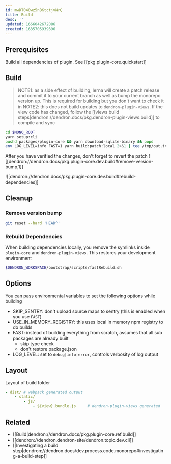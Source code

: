 ```yaml
---
id: mwDT040wz5nBKtctjvNrQ
title: Build
desc: ''
updated: 1666042672086
created: 1635705939396
---
```


## Prerequisites

Build all dependencies of plugin. See [[pkg.plugin-core.quickstart]]

## Build

> NOTE1: as a side effect of building, lerna will create a patch release and commit it to your current branch as well as bump the monorepo version up. This is required for building but you don't want to check it in
> NOTE2: this does not build updates to `dendron-plugin-views`. If the view code has changed, follow the [[views build steps|dendron://dendron.docs/pkg.dendron-plugin-views.build]] to compile and sync

```sh
cd $MONO_ROOT
yarn setup:cli
pushd packages/plugin-core && yarn download-sqlite-binary && popd
env LOG_LEVEL=info FAST=1 yarn build:patch:local 2>&1 | tee /tmp/out.txt
```

After you have verified the changes, don't forget to revert the patch
![[dendron://dendron.docs/pkg.plugin-core.dev.build#remove-version-bump,1]]

![[dendron://dendron.docs/pkg.plugin-core.dev.build#rebuild-dependencies]]

## Cleanup

### Remove version bump
```sh
git reset --hard 'HEAD^'
```

### Rebuild Dependencies

When building dependencies locally, you remove the symlinks inside `plugin-core` and `dendron-plugin-views`. This restores your development environment

```sh
$DENDRON_WORKSPACE/bootstrap/scripts/fastRebuild.sh
```

## Options

You can pass environmental variables to set the following options while building

- SKIP_SENTRY: don't upload source maps to sentry (this is enabled when you use `FAST`)
- USE_IN_MEMORY_REGISTRY: this uses local in memory npm registry to do builds
- FAST: instead of building everything from scratch, assumes that all sub packages are already built
    - skip type check 
    - don't restore package.json
- LOG_LEVEL: set to `debug|info|error`, controls verbosity of log output

## Layout

Layout of build folder

```yml
- dist/ # webpack generated output
    - static/
        - js/
            - ${view}.bundle.js     # dendron-plugin-views generated
```

## Related

- [[Build|dendron://dendron.docs/pkg.plugin-core.ref.build]]
- [[dendron://dendron.dendron-site/dendron.topic.dev.cli]]
- [[Investigating a build step|dendron://dendron.docs/dev.process.code.monorepo#investigating-a-build-step]]
